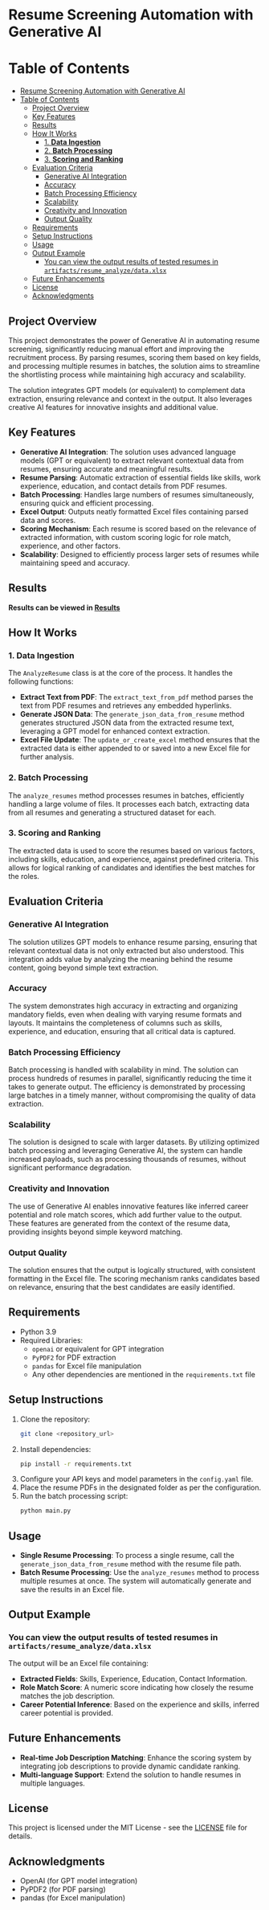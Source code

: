 # Resume Screening Automation with Generative AI

# Table of Contents
- [Resume Screening Automation with Generative AI](#resume-screening-automation-with-generative-ai)
- [Table of Contents](#table-of-contents)
  - [Project Overview](#project-overview)
  - [Key Features](#key-features)
  - [Results](#results)
  - [How It Works](#how-it-works)
    - [1. **Data Ingestion**](#1-data-ingestion)
    - [2. **Batch Processing**](#2-batch-processing)
    - [3. **Scoring and Ranking**](#3-scoring-and-ranking)
  - [Evaluation Criteria](#evaluation-criteria)
    - [Generative AI Integration](#generative-ai-integration)
    - [Accuracy](#accuracy)
    - [Batch Processing Efficiency](#batch-processing-efficiency)
    - [Scalability](#scalability)
    - [Creativity and Innovation](#creativity-and-innovation)
    - [Output Quality](#output-quality)
  - [Requirements](#requirements)
  - [Setup Instructions](#setup-instructions)
  - [Usage](#usage)
  - [Output Example](#output-example)
    - [You can view the output results of tested resumes in `artifacts/resume_analyze/data.xlsx`](#you-can-view-the-output-results-of-tested-resumes-in-artifactsresume_analyzedataxlsx)
  - [Future Enhancements](#future-enhancements)
  - [License](#license)
  - [Acknowledgments](#acknowledgments)



## Project Overview
This project demonstrates the power of Generative AI in automating resume screening, significantly reducing manual effort and improving the recruitment process. By parsing resumes, scoring them based on key fields, and processing multiple resumes in batches, the solution aims to streamline the shortlisting process while maintaining high accuracy and scalability.

The solution integrates GPT models (or equivalent) to complement data extraction, ensuring relevance and context in the output. It also leverages creative AI features for innovative insights and additional value.

## Key Features
- **Generative AI Integration**: The solution uses advanced language models (GPT or equivalent) to extract relevant contextual data from resumes, ensuring accurate and meaningful results.
- **Resume Parsing**: Automatic extraction of essential fields like skills, work experience, education, and contact details from PDF resumes.
- **Batch Processing**: Handles large numbers of resumes simultaneously, ensuring quick and efficient processing.
- **Excel Output**: Outputs neatly formatted Excel files containing parsed data and scores.
- **Scoring Mechanism**: Each resume is scored based on the relevance of extracted information, with custom scoring logic for role match, experience, and other factors.
- **Scalability**: Designed to efficiently process larger sets of resumes while maintaining speed and accuracy.

## Results
**Results can be viewed in [Results](artifacts/resume_analyze/data.xlsx)**

## How It Works

### 1. **Data Ingestion**
The `AnalyzeResume` class is at the core of the process. It handles the following functions:
- **Extract Text from PDF**: The `extract_text_from_pdf` method parses the text from PDF resumes and retrieves any embedded hyperlinks.
- **Generate JSON Data**: The `generate_json_data_from_resume` method generates structured JSON data from the extracted resume text, leveraging a GPT model for enhanced context extraction.
- **Excel File Update**: The `update_or_create_excel` method ensures that the extracted data is either appended to or saved into a new Excel file for further analysis.

### 2. **Batch Processing**
The `analyze_resumes` method processes resumes in batches, efficiently handling a large volume of files. It processes each batch, extracting data from all resumes and generating a structured dataset for each.

### 3. **Scoring and Ranking**
The extracted data is used to score the resumes based on various factors, including skills, education, and experience, against predefined criteria. This allows for logical ranking of candidates and identifies the best matches for the roles.

## Evaluation Criteria

### Generative AI Integration
The solution utilizes GPT models to enhance resume parsing, ensuring that relevant contextual data is not only extracted but also understood. This integration adds value by analyzing the meaning behind the resume content, going beyond simple text extraction.

### Accuracy
The system demonstrates high accuracy in extracting and organizing mandatory fields, even when dealing with varying resume formats and layouts. It maintains the completeness of columns such as skills, experience, and education, ensuring that all critical data is captured.

### Batch Processing Efficiency
Batch processing is handled with scalability in mind. The solution can process hundreds of resumes in parallel, significantly reducing the time it takes to generate output. The efficiency is demonstrated by processing large batches in a timely manner, without compromising the quality of data extraction.

### Scalability
The solution is designed to scale with larger datasets. By utilizing optimized batch processing and leveraging Generative AI, the system can handle increased payloads, such as processing thousands of resumes, without significant performance degradation.

### Creativity and Innovation
The use of Generative AI enables innovative features like inferred career potential and role match scores, which add further value to the output. These features are generated from the context of the resume data, providing insights beyond simple keyword matching.

### Output Quality
The solution ensures that the output is logically structured, with consistent formatting in the Excel file. The scoring mechanism ranks candidates based on relevance, ensuring that the best candidates are easily identified.

## Requirements
- Python 3.9
- Required Libraries:
  - `openai` or equivalent for GPT integration
  - `PyPDF2` for PDF extraction
  - `pandas` for Excel file manipulation
  - Any other dependencies are mentioned in the `requirements.txt` file

## Setup Instructions
1. Clone the repository:
    ```bash
    git clone <repository_url>
    ```
2. Install dependencies:
    ```bash
    pip install -r requirements.txt
    ```
3. Configure your API keys and model parameters in the `config.yaml` file.
4. Place the resume PDFs in the designated folder as per the configuration.
5. Run the batch processing script:
    ```bash
    python main.py
    ```

## Usage
- **Single Resume Processing**: To process a single resume, call the `generate_json_data_from_resume` method with the resume file path.
- **Batch Resume Processing**: Use the `analyze_resumes` method to process multiple resumes at once. The system will automatically generate and save the results in an Excel file.

## Output Example
### You can view the output results of tested resumes in `artifacts/resume_analyze/data.xlsx`<br>
The output will be an Excel file containing:
- **Extracted Fields**: Skills, Experience, Education, Contact Information.
- **Role Match Score**: A numeric score indicating how closely the resume matches the job description.
- **Career Potential Inference**: Based on the experience and skills, inferred career potential is provided.

## Future Enhancements
- **Real-time Job Description Matching**: Enhance the scoring system by integrating job descriptions to provide dynamic candidate ranking.
- **Multi-language Support**: Extend the solution to handle resumes in multiple languages.

## License
This project is licensed under the MIT License - see the [LICENSE](LICENSE) file for details.

## Acknowledgments
- OpenAI (for GPT model integration)
- PyPDF2 (for PDF parsing)
- pandas (for Excel manipulation)

